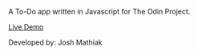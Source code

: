 A To-Do app written in Javascript for The Odin Project.

[Live Demo](https://jmathiak.github.io/odin-to-do/)

Developed by: Josh Mathiak
